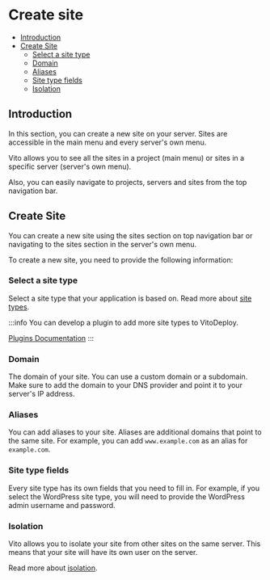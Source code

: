 # Create site

- [Introduction](#introduction)
- [Create Site](#create-site)
  - [Select a site type](#select-a-site-type)
  - [Domain](#domain)
  - [Aliases](#aliases)
  - [Site type fields](#site-type-fields)
  - [Isolation](#isolation)

## Introduction

In this section, you can create a new site on your server. Sites are accessible in the main menu and every server's own
menu.

Vito allows you to see all the sites in a project (main menu) or sites in a specific server (server's own menu).

Also, you can easily navigate to projects, servers and sites from the top navigation bar.

## Create Site

You can create a new site using the sites section on top navigation bar or navigating to the sites section in the
server's own menu.

To create a new site, you need to provide the following information:

### Select a site type

Select a site type that your application is based on. Read more about [site types](./site-types.md).

:::info
You can develop a plugin to add more site types to VitoDeploy.

[Plugins Documentation](../plugins.md#register-site-types)
:::

### Domain

The domain of your site. You can use a custom domain or a subdomain. Make sure to add the domain to your DNS provider
and point it to your server's IP address.

### Aliases

You can add aliases to your site. Aliases are additional domains that point to the same site. For example, you can add
`www.example.com` as an alias for `example.com`.

### Site type fields

Every site type has its own fields that you need to fill in. For example, if you select the WordPress site type, you
will need to provide the WordPress admin username and password.

### Isolation

Vito allows you to isolate your site from other sites on the same server. This means that your site will have its own
user on the server.

Read more about [isolation](./isolation.md).

